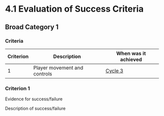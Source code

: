 # 4.1 Evaluation of Success Criteria

## Broad Category 1

### Criteria

| Criterion | Description                  | When was it achieved                              |
| --------- | ---------------------------- | ------------------------------------------------- |
| 1         | Player movement and controls | [Cycle 3](../design-and-development/cycle-1-2.md) |

### Criterion 1

Evidence for success/failure

Description of success/failure
